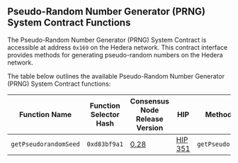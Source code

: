 ## Pseudo-Random Number Generator (PRNG) System Contract Functions

The Pseudo-Random Number Generator (PRNG) System Contract is accessible at address `0x169` on the Hedera network. This contract interface provides methods for generating pseudo-random numbers on the Hedera network.

The table below outlines the available Pseudo-Random Number Generator (PRNG) System Contract functions:

| Function Name         | Function Selector Hash | Consensus Node Release Version                                               | HIP                                            | Method Interface        |
| --------------------- | ---------------------- | ---------------------------------------------------------------------------- | ---------------------------------------------- | ----------------------- |
| `getPseudorandomSeed` | `0xd83bf9a1`           | [0.28](https://docs.hedera.com/hedera/networks/release-notes/services#v0.28) | [HIP 351](https://hips.hedera.com/hip/hip-351) | `getPseudorandomSeed()` |
